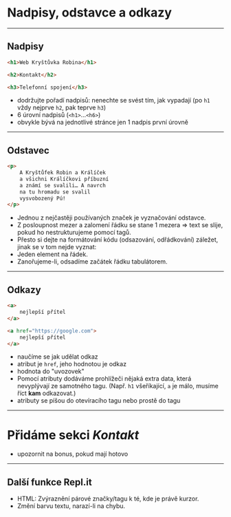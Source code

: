 <!-- .slide: data-state="c-slide-inter" -->

# Nadpisy, odstavce a odkazy

----

## Nadpisy

```html
<h1>Web Kryštůvka Robina</h1>

<h2>Kontakt</h2>

<h3>Telefonní spojení</h3>
```

>>>
* dodržujte pořadí nadpisů: nenechte se svést tím, jak vypadají (po `h1` vždy nejprve `h2`, pak teprve `h3`)
* 6 úrovní nadpisů (`<h1>`…`<h6>`)
* obvykle bývá na jednotlivé stránce jen 1 nadpis první úrovně

----

## Odstavec

```html
<p>
	A Kryštůfek Robin a Králíček
	a všichni Králíčkovi příbuzní
	a známí se svalili… A navrch
	na tu hromadu se svalil
	vysvobozený Pú!
</p>
```
<!-- .element: class="c-text-md stretch" contenteditable="true" -->

>>>
* Jednou z nejčastěji používaných značek je vyznačování odstavce.
* Z posloupnost mezer a zalomení řádku se stane 1 mezera => text se slije, pokud ho nestrukturujeme pomocí tagů.
* Přesto si dejte na formátování kódu (odsazování, odřádkování) záležet, jinak se v tom nejde vyznat:
 * Jeden element na řádek.
 * Zanořujeme-li, odsadíme začátek řádku tabulátorem.

----

## Odkazy

```html
<a>
	nejlepší přítel
</a>
```
<!-- .element: class="c-text-md fragment current-visible fade-out" contenteditable="true" -->

```html
<a href="https://google.com">
	nejlepší přítel
</a>
```
<!-- .element: class="c-text-nd fragment current-visible" contenteditable="true" -->

>>>
* naučíme se jak udělat odkaz
* atribut je `href`, jeho hodnotou je odkaz
* hodnota do "uvozovek"
* Pomocí atributy dodáváme prohlížeči nějaká extra data, která nevyplývají ze samotného tagu. (Např. `h1` všeříkající, `a` je málo, musíme říct **kam** odkazovat.)
* atributy se píšou do otevíracího tagu nebo prostě do tagu

----

<!-- .slide: data-state="c-slide-task" -->

# Přidáme sekci _Kontakt_

>>>
* upozornit na bonus, pokud mají hotovo

----

## Další funkce Repl.it

* HTML: Zvýraznění párové značky/tagu k té, kde je právě kurzor.
* Změní barvu textu, narazí-li na chybu.
